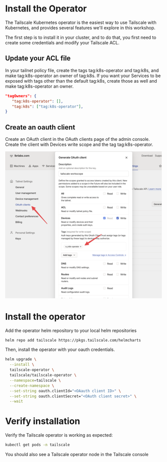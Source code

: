 # Install the Operator

The Tailscale Kubernetes operator is the easiest way to use Tailscale with Kubernetes, and provides several features we'll explore in this workshop.

The first step is to install it in your cluster, and to do that, you first need to create some credentials and modify your Tailscale ACL.

## Update your ACL file

In your tailnet policy file, create the tags tag:k8s-operator and tag:k8s, and make tag:k8s-operator an owner of tag:k8s. If you want your Services to be exposed with tags other than the default tag:k8s, create those as well and make tag:k8s-operator an owner.

```json
"tagOwners": {
   "tag:k8s-operator": [],
   "tag:k8s": ["tag:k8s-operator"],
}
```

## Create an oauth client

Create an OAuth client in the OAuth clients page of the admin console. Create the client with Devices write scope and the tag tag:k8s-operator.

![oauth](./img/oauth.png)


# Install the operator

Add the operator helm repository to your local helm repositories

```bash
helm repo add tailscale https://pkgs.tailscale.com/helmcharts
```

Then, install the operator with your oauth credentials.

```bash
helm upgrade \
  --install \
  tailscale-operator \
  tailscale/tailscale-operator \
  --namespace=tailscale \
  --create-namespace \
  --set-string oauth.clientId="<OAauth client ID>" \
  --set-string oauth.clientSecret="<OAuth client secret>" \
  --wait
```

# Verify installation

Verify the Tailscale operator is working as expected:

```bash
kubectl get pods -n tailscale
```

You should also see a Tailscale operator node in the Tailscale console